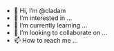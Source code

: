 - 👋 Hi, I’m @cladam
- 👀 I’m interested in ...
- 🌱 I’m currently learning ...
- 💞️ I’m looking to collaborate on ...
- 📫 How to reach me ...

<!---
cladam/cladam is a ✨ special ✨ repository because its `README.md` (this file) appears on your GitHub profile.
You can click the Preview link to take a look at your changes.
--->

<!-- Need to update this file to describe the GH page better. -->
